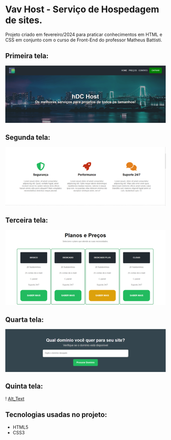 # Vav Host - Serviço de Hospedagem de sites.

Projeto criado em fevereiro/2024 para praticar conhecimentos em HTML e CSS em conjunto com o curso de Front-End do professor Matheus Battisti.

## Primeira tela:

![Alt_Text](print.img/img1.png)

## Segunda tela:
![Alt_Text](print.img/img2.png)

## Terceira tela:
![Alt_Text](print.img/img3.png)

## Quarta tela:
![Alt_Text](print.img/img4.png)

## Quinta tela:
! [Alt_Text](print.img/img5.png)

## Tecnologias usadas no projeto:

 - HTML5
 - CSS3
